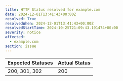 ```yaml
---
title: HTTP Status resolved for example.com
date: 2024-12-01T13:41:43+00:00Z
resolved: True
resolvedWhen: 2024-12-01T13:41:43+00:00Z
resolvedStartTime: 2024-10-25T21:09:43.191474+00:00
severity: notice
affected:
  - example.com
section: issue
---
```


| Expected Statuses | Actual Status  |
|-------------------|----------------|
| 200, 301, 302 | 200 |
